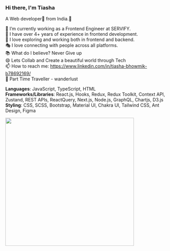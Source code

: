 ### Hi there, I'm Tiasha <br/>
A Web developer🎯 from India.👋 <br/>

💼 I’m currently working as a Frontend Engineer at SERVIFY.<br/>
🎒 I have over 4+ years of experience in frontend development.<br/>
🧭 I love exploring and working both in frontend and backend.<br/>
🎭 I love connecting with people across all platforms.<br/>
📚 What do I believe? Never Give up <br/>
😄 Lets Collab and Create a beautiful world through Tech <br/>
📫 How to reach me: https://www.linkedin.com/in/tiasha-bhowmik-b78692169/  <br/>
🎥 Part Time Traveller - wanderlust<br/>

**Languages**: JavaScript, TypeScript, HTML <br/>
**Frameworks/Libraries**: React.js, Hooks, Redux, Redux Toolkit, Context API, Zustand, REST APIs, ReactQuery, Next.js, Node.js, GraphQL, Chartjs, D3.js<br/>
**Styling**: CSS, SCSS, Bootstrap, Material UI, Chakra UI, Tailwind CSS, Ant Design, Figma<br/>

<img src="https://github-readme-stats.vercel.app/api?username=bhowmiktiasha&show_icons=true&theme=radical&rank_icon=github" width="400">


<!--
**bhowmiktiasha/bhowmiktiasha** is a ✨ _special_ ✨ repository because its `README.md` (this file) appears on your GitHub profile.

Here are some ideas to get you started:

- 🔭 I’m currently working on ...
- 🌱 I’m currently learning ...
- 👯 I’m looking to collaborate on ...
- 🤔 I’m looking for help with ...
- 💬 Ask me about ...
- 📫 How to reach me: ...
- 😄 Pronouns: ...
- ⚡ Fun fact: ...
-->
